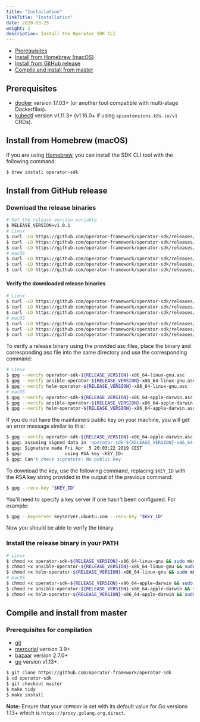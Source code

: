 ```yaml
---
title: "Installation"
linkTitle: "Installation"
date: 2020-03-25
weight: 2
description: Install the Operator SDK CLI
---
```


- [Prerequisites](#prerequisites)
- [Install from Homebrew (macOS)](#install-from-homebrew-macos)
- [Install from GitHub release](#install-from-github-release)
- [Compile and install from master](#compile-and-install-from-master)

## Prerequisites

- [docker][docker-tool] version 17.03+ (or another tool compatible with multi-stage Dockerfiles).
- [kubectl][kubectl-tool] version v1.11.3+ (v1.16.0+ if using `apiextensions.k8s.io/v1` CRDs).

[docker-tool]:https://docs.docker.com/install/
[kubectl-tool]:https://kubernetes.io/docs/tasks/tools/install-kubectl/

## Install from Homebrew (macOS)

If you are using [Homebrew][homebrew_tool], you can install the SDK CLI tool with the following command:

```sh
$ brew install operator-sdk
```

## Install from GitHub release

### Download the release binaries

```sh
# Set the release version variable
$ RELEASE_VERSION=v1.0.1
# Linux
$ curl -LO https://github.com/operator-framework/operator-sdk/releases/download/${RELEASE_VERSION}/operator-sdk-${RELEASE_VERSION}-x86_64-linux-gnu
$ curl -LO https://github.com/operator-framework/operator-sdk/releases/download/${RELEASE_VERSION}/ansible-operator-${RELEASE_VERSION}-x86_64-linux-gnu
$ curl -LO https://github.com/operator-framework/operator-sdk/releases/download/${RELEASE_VERSION}/helm-operator-${RELEASE_VERSION}-x86_64-linux-gnu
# macOS
$ curl -LO https://github.com/operator-framework/operator-sdk/releases/download/${RELEASE_VERSION}/operator-sdk-${RELEASE_VERSION}-x86_64-apple-darwin
$ curl -LO https://github.com/operator-framework/operator-sdk/releases/download/${RELEASE_VERSION}/ansible-operator-${RELEASE_VERSION}-x86_64-apple-darwin
$ curl -LO https://github.com/operator-framework/operator-sdk/releases/download/${RELEASE_VERSION}/helm-operator-${RELEASE_VERSION}-x86_64-apple-darwin
```

#### Verify the downloaded release binaries

```sh
# Linux
$ curl -LO https://github.com/operator-framework/operator-sdk/releases/download/${RELEASE_VERSION}/operator-sdk-${RELEASE_VERSION}-x86_64-linux-gnu.asc
$ curl -LO https://github.com/operator-framework/operator-sdk/releases/download/${RELEASE_VERSION}/ansible-operator-${RELEASE_VERSION}-x86_64-linux-gnu.asc
$ curl -LO https://github.com/operator-framework/operator-sdk/releases/download/${RELEASE_VERSION}/helm-operator-${RELEASE_VERSION}-x86_64-linux-gnu.asc
# macOS
$ curl -LO https://github.com/operator-framework/operator-sdk/releases/download/${RELEASE_VERSION}/operator-sdk-${RELEASE_VERSION}-x86_64-apple-darwin.asc
$ curl -LO https://github.com/operator-framework/operator-sdk/releases/download/${RELEASE_VERSION}/ansible-operator-${RELEASE_VERSION}-x86_64-apple-darwin.asc
$ curl -LO https://github.com/operator-framework/operator-sdk/releases/download/${RELEASE_VERSION}/helm-operator-${RELEASE_VERSION}-x86_64-apple-darwin.asc
```

To verify a release binary using the provided asc files, place the binary and corresponding asc file into the same directory and use the corresponding command:

```sh
# Linux
$ gpg --verify operator-sdk-${RELEASE_VERSION}-x86_64-linux-gnu.asc
$ gpg --verify ansible-operator-${RELEASE_VERSION}-x86_64-linux-gnu.asc
$ gpg --verify helm-operator-${RELEASE_VERSION}-x86_64-linux-gnu.asc
# macOS
$ gpg --verify operator-sdk-${RELEASE_VERSION}-x86_64-apple-darwin.asc
$ gpg --verify ansible-operator-${RELEASE_VERSION}-x86_64-apple-darwin.asc
$ gpg --verify helm-operator-${RELEASE_VERSION}-x86_64-apple-darwin.asc
```

If you do not have the maintainers public key on your machine, you will get an error message similar to this:

```sh
$ gpg --verify operator-sdk-${RELEASE_VERSION}-x86_64-apple-darwin.asc
$ gpg: assuming signed data in 'operator-sdk-${RELEASE_VERSION}-x86_64-apple-darwin'
$ gpg: Signature made Fri Apr  5 20:03:22 2019 CEST
$ gpg:                using RSA key <KEY_ID>
$ gpg: Can't check signature: No public key
```

To download the key, use the following command, replacing `$KEY_ID` with the RSA key string provided in the output of the previous command:

```sh
$ gpg --recv-key "$KEY_ID"
```

You'll need to specify a key server if one hasn't been configured. For example:

```sh
$ gpg --keyserver keyserver.ubuntu.com --recv-key "$KEY_ID"
```

Now you should be able to verify the binary.

### Install the release binary in your PATH

```sh
# Linux
$ chmod +x operator-sdk-${RELEASE_VERSION}-x86_64-linux-gnu && sudo mkdir -p /usr/local/bin/ && sudo cp operator-sdk-${RELEASE_VERSION}-x86_64-linux-gnu /usr/local/bin/operator-sdk && rm operator-sdk-${RELEASE_VERSION}-x86_64-linux-gnu
$ chmod +x ansible-operator-${RELEASE_VERSION}-x86_64-linux-gnu && sudo mkdir -p /usr/local/bin/ && sudo cp ansible-operator-${RELEASE_VERSION}-x86_64-linux-gnu /usr/local/bin/ansible-operator && rm ansible-operator-${RELEASE_VERSION}-x86_64-linux-gnu
$ chmod +x helm-operator-${RELEASE_VERSION}-x86_64-linux-gnu && sudo mkdir -p /usr/local/bin/ && sudo cp helm-operator-${RELEASE_VERSION}-x86_64-linux-gnu /usr/local/bin/helm-operator && rm helm-operator-${RELEASE_VERSION}-x86_64-linux-gnu
# macOS
$ chmod +x operator-sdk-${RELEASE_VERSION}-x86_64-apple-darwin && sudo mkdir -p /usr/local/bin/ && sudo cp operator-sdk-${RELEASE_VERSION}-x86_64-apple-darwin /usr/local/bin/operator-sdk && rm operator-sdk-${RELEASE_VERSION}-x86_64-apple-darwin
$ chmod +x ansible-operator-${RELEASE_VERSION}-x86_64-apple-darwin && sudo mkdir -p /usr/local/bin/ && sudo cp ansible-operator-${RELEASE_VERSION}-x86_64-apple-darwin /usr/local/bin/ansible-operator && rm ansible-operator-${RELEASE_VERSION}-x86_64-apple-darwin
$ chmod +x helm-operator-${RELEASE_VERSION}-x86_64-apple-darwin && sudo mkdir -p /usr/local/bin/ && sudo cp helm-operator-${RELEASE_VERSION}-x86_64-apple-darwin /usr/local/bin/helm-operator && rm helm-operator-${RELEASE_VERSION}-x86_64-apple-darwin
```

## Compile and install from master

### Prerequisites for compilation

- [git][git_tool]
- [mercurial][mercurial_tool] version 3.9+
- [bazaar][bazaar_tool] version 2.7.0+
- [go][go_tool] version v1.13+.

```sh
$ git clone https://github.com/operator-framework/operator-sdk
$ cd operator-sdk
$ git checkout master
$ make tidy
$ make install
```

**Note:** Ensure that your `GOPROXY` is set with its default value for Go
versions 1.13+ which is `https://proxy.golang.org,direct`.

[homebrew_tool]:https://brew.sh/
[git_tool]:https://git-scm.com/downloads
[mercurial_tool]:https://www.mercurial-scm.org/downloads
[bazaar_tool]:http://wiki.bazaar.canonical.com/Download
[go_tool]:https://golang.org/dl/

